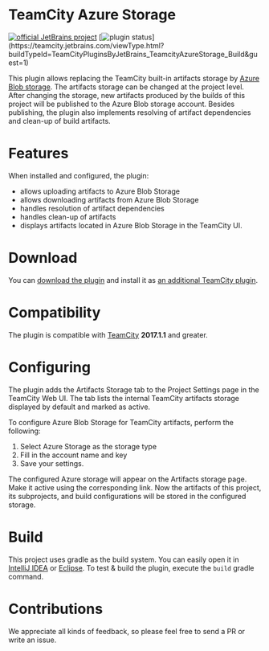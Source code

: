 # TeamCity Azure Storage

[![official JetBrains project](http://jb.gg/badges/official.svg)](https://confluence.jetbrains.com/display/ALL/JetBrains+on+GitHub)
[![plugin status]( 
https://teamcity.jetbrains.com/app/rest/builds/buildType:(id:TeamCityPluginsByJetBrains_TeamcityAzureStorage_Build)/statusIcon.svg)](https://teamcity.jetbrains.com/viewType.html?buildTypeId=TeamCityPluginsByJetBrains_TeamcityAzureStorage_Build&guest=1)

This plugin allows replacing the TeamCity built-in artifacts storage by [Azure Blob storage](https://azure.microsoft.com/en-us/services/storage/blobs/). The artifacts storage can be changed at the project level. After changing the storage, new artifacts produced by the builds of this project will be published to the Azure Blob storage account. Besides publishing, the plugin also implements resolving of artifact dependencies and clean-up of build artifacts.

# Features

When installed and configured, the plugin:
* allows uploading artifacts to Azure Blob Storage
* allows downloading artifacts from Azure Blob Storage
* handles resolution of artifact dependencies
* handles clean-up of artifacts 
* displays artifacts located in Azure Blob Storage in the TeamCity UI.
 
# Download

You can [download the plugin](https://plugins.jetbrains.com/plugin/9617-azure-artifact-storage) and install it as [an additional TeamCity plugin](https://confluence.jetbrains.com/display/TCDL/Installing+Additional+Plugins).

# Compatibility

The plugin is compatible with [TeamCity](https://www.jetbrains.com/teamcity/download/) **2017.1.1** and greater.

# Configuring 

The plugin adds the Artifacts Storage tab to the Project Settings page in the TeamCity Web UI. 
The tab lists the internal TeamCity artifacts storage displayed by default and marked as active.

To configure Azure Blob Storage for TeamCity artifacts, perform the following:
1. Select Azure Storage as the storage type
2. Fill in the account name and key
3. Save your settings.

The configured Azure storage will appear on the Artifacts storage page. Make it active using the corresponding link.
Now the artifacts of this project, its subprojects, and build configurations will be stored in the configured storage.

# Build

This project uses gradle as the build system. You can easily open it in [IntelliJ IDEA](https://www.jetbrains.com/idea/help/importing-project-from-gradle-model.html) or [Eclipse](http://gradle.org/eclipse/).
To test & build the plugin, execute the `build` gradle command.

# Contributions

We appreciate all kinds of feedback, so please feel free to send a PR or write an issue.
